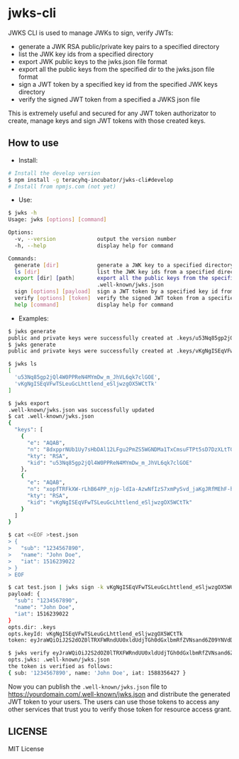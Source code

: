 # jwks-cli

JWKS CLI is used to manage JWKs to sign, verify JWTs:

- generate a JWK RSA public/private key pairs to a specified directory
- list the JWK key ids from a specified directory
- export JWK public keys to the jwks.json file format
- export all the public keys from the specified dir to the jwks.json file format
- sign a JWT token by a specified key id from the specified JWK keys directory
- verify the signed JWT token from a specified a JWKS json file

This is extremely useful and secured for any JWT token authorizator to create, manage keys and sign
JWT tokens with those created keys.


## How to use

- Install:

```bash
# Install the develop version
$ npm install -g teracyhq-incubator/jwks-cli#develop
# Install from npmjs.com (not yet)
```

- Use:

```bash
$ jwks -h
Usage: jwks [options] [command]

Options:
  -v, --version             output the version number
  -h, --help                display help for command

Commands:
  generate [dir]            generate a JWK key to a specified directory, default dir: .keys
  ls [dir]                  list the JWK key ids from a specified directory, default dir: .keys
  export [dir] [path]       export all the public keys from the specified dir to the jwks.json file format; default dir: .keys, default path:
                            .well-known/jwks.json
  sign [options] [payload]  sign a JWT token by a specified key id from the specified JWK keys directory
  verify [options] [token]  verify the signed JWT token from a specified a JWKS json file
  help [command]            display help for command
```

- Examples:

```bash
$ jwks generate
public and private keys were successfully created at .keys/u53Nq85gp2jQl4W0PPReN4MYmDw_m_JhVL6qk7clGOE
$ jwks generate
public and private keys were successfully created at .keys/vKgNgISEqVFwTSLeuGcLhttlend_eSljwzgOX5WCtTk
```

```bash
$ jwks ls
[
  'u53Nq85gp2jQl4W0PPReN4MYmDw_m_JhVL6qk7clGOE',
  'vKgNgISEqVFwTSLeuGcLhttlend_eSljwzgOX5WCtTk'
]
```

```bash
$ jwks export
.well-known/jwks.json was successfully updated
$ cat .well-known/jwks.json 
{
  "keys": [
    {
      "e": "AQAB",
      "n": "8dxpprNUb1Uy7sHbDAl12LFgu2PmZS5WGNDMa1TxCmsuFTPt5sD7DzXLtTGWcT2L5kdjrPsA-yuLN2J8uMTWZ3UXUwp5K9IwvfcXlOW2afGy38h4T8HN1cHKjsgLoVEbJeaek5BD62sS-9OKlJFMHMal9pqsJM5dHHaNqxV63liZ6Vek---AXx5X--azgO7h7YQeAuTpVaF_phdfOJyFUWrEtYs3VgrSIYM_qctDAy-iTlpkQs47RorD6ltHqkiLoIv7oeEkdS4fIIoFI95cmIFHzNQ7zaNsrhjEyJzgwxxi20W6xPYhv5SplotLKt9QwHIXRRyuGgG8pBq30mkNoQ",
      "kty": "RSA",
      "kid": "u53Nq85gp2jQl4W0PPReN4MYmDw_m_JhVL6qk7clGOE"
    },
    {
      "e": "AQAB",
      "n": "xopfTRFkXW-rLhB64PP_njp-ldIa-AzwNfIzS7xmPySvd_jaKgJRfMEhF-hx2DbDunjZ3zEakp2QJ2eSH3KGHs2NwLwuJdKjt4uQKaigRcv5qv_vw5i95r-2poFWOj1-QhCtTOAYrYicTsGQOhFtbdZIuM0RDqStpuUN8t1Nyr936IJ0YMY74x3WPjGKkNqPU8MWN5py8HSbbRTpHSjPGKju5R1UHWrUT-rAODNno41rIOIv5PCo2i6DOUxWWhYygS3QUxNH1dFJn53rIMObhvkzkjOgKr1kktXqDT9xNm3kawJ_RoeiCfQlYLauZ0D5XT4yp77CUvOJaaHCUWFN5Q",
      "kty": "RSA",
      "kid": "vKgNgISEqVFwTSLeuGcLhttlend_eSljwzgOX5WCtTk"
    }
  ]
}
```

```bash
$ cat <<EOF >test.json
> {
>   "sub": "1234567890",
>   "name": "John Doe",
>   "iat": 1516239022
> }
> EOF
```

```bash
$ cat test.json | jwks sign -k vKgNgISEqVFwTSLeuGcLhttlend_eSljwzgOX5WCtTk
payload: {
  "sub": "1234567890",
  "name": "John Doe",
  "iat": 1516239022
}
opts.dir: .keys
opts.keyId: vKgNgISEqVFwTSLeuGcLhttlend_eSljwzgOX5WCtTk
token: eyJraWQiOiJ2S2dOZ0lTRXFWRndUU0xldUdjTGh0dGxlbmRfZVNsand6Z09YNVdDdFRrIiwiYWxnIjoiUFMyNTYifQ.eyJzdWIiOiIxMjM0NTY3ODkwIiwibmFtZSI6IkpvaG4gRG9lIiwiaWF0IjoxNTg4MzU2NDI3fQ.JQisO8uGr2RkBCrHaTRkLHWnP2TcG4hHVQl1kGnPL_s65ui_hdRxY4ZxlaIHr4BCNfNq2CPyKoZ-isg52l1tfHOc20ScqkPKEpuKCpSodfDNAHLkcfwPyLc9v8Fv5ib15dsMtXA8Kzvq00FLpLjewtDWLzK2Zk2X5wJRorG92-iLqKPI951Xqvn2pnwiaew9OQnWT7zNK_tcHM7DSsAKO5Cb_zntZfwb3YaIq39ZeikN-SyO7a_jxcGdheR31PrZAzXYQn2MulAf3JjqCH0VWpwosCwgFruHftI0p2fGkphDfkr4wIXXrbMJrnxe1Rn8zu_2lnmiT77zVtc7V-j-SQ
```

```bash
$ jwks verify eyJraWQiOiJ2S2dOZ0lTRXFWRndUU0xldUdjTGh0dGxlbmRfZVNsand6Z09YNVdDdFRrIiwiYWxnIjoiUFMyNTYifQ.eyJzdWIiOiIxMjM0NTY3ODkwIiwibmFtZSI6IkpvaG4gRG9lIiwiaWF0IjoxNTg4MzU2NDI3fQ.JQisO8uGr2RkBCrHaTRkLHWnP2TcG4hHVQl1kGnPL_s65ui_hdRxY4ZxlaIHr4BCNfNq2CPyKoZ-isg52l1tfHOc20ScqkPKEpuKCpSodfDNAHLkcfwPyLc9v8Fv5ib15dsMtXA8Kzvq00FLpLjewtDWLzK2Zk2X5wJRorG92-iLqKPI951Xqvn2pnwiaew9OQnWT7zNK_tcHM7DSsAKO5Cb_zntZfwb3YaIq39ZeikN-SyO7a_jxcGdheR31PrZAzXYQn2MulAf3JjqCH0VWpwosCwgFruHftI0p2fGkphDfkr4wIXXrbMJrnxe1Rn8zu_2lnmiT77zVtc7V-j-SQ
opts.jwks: .well-known/jwks.json
the token is verified as follows:
{ sub: '1234567890', name: 'John Doe', iat: 1588356427 }
```

Now you can publish the `.well-known/jwks.json` file to https://yourdomain.com/.well-known/jwks.json
and distribute the generated JWT token to your users. The users can use those tokens to
access any other services that trust you to verify those token for resource access grant.


## LICENSE

MIT License
